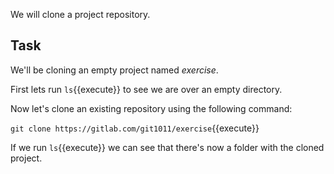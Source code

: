We will clone a project repository.

## Task

We'll be cloning an empty project named _exercise_.

First lets run `ls`{{execute}} to see we are over an empty directory.

Now let's clone an existing repository using the following command:

`git clone https://gitlab.com/git1011/exercise`{{execute}}

If we run `ls`{{execute}} we can see that there's now a folder with the cloned project.
